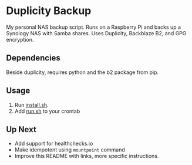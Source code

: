 Duplicity Backup
================

My personal NAS backup script. Runs on a Raspberry Pi and backs up a Synology NAS with Samba shares. Uses Duplicity, Backblaze B2, and GPG encryption.

Dependencies
------------

Beside duplicity, requires python and the b2 package from pip.

Usage
-----

1. Run [install.sh][1].
2. Add [run.sh][2] to your crontab

Up Next
-------

* Add support for healthchecks.io
* Make idempotent using `mountpoint` command
* Improve this README with links, more specific instructions.

[1]: install.sh
[2]: run.sh